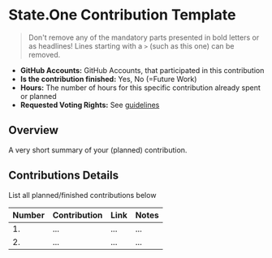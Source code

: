 # State.One Contribution Template

>  Don't remove any of the mandatory parts presented in bold letters or as headlines! Lines starting with a `>` (such as this one) can be removed.

- **GitHub Accounts:** GitHub Accounts, that participated in this contribution
- **Is the contribution finished:** Yes, No (=Future Work) 
- **Hours:** The number of hours for this specific contribution already spent or planned 
- **Requested Voting Rights:** See [guidelines](./README.md#page_facing_up-guidelines)

## Overview

A very short summary of your (planned) contribution. 

## Contributions Details

List all planned/finished contributions below

| Number | Contribution | Link | Notes |
| ------------- | ------------- | ------------- |------------- |
| 1. | ... |...| ...| 
| 2.  | ... |...| ...| 
